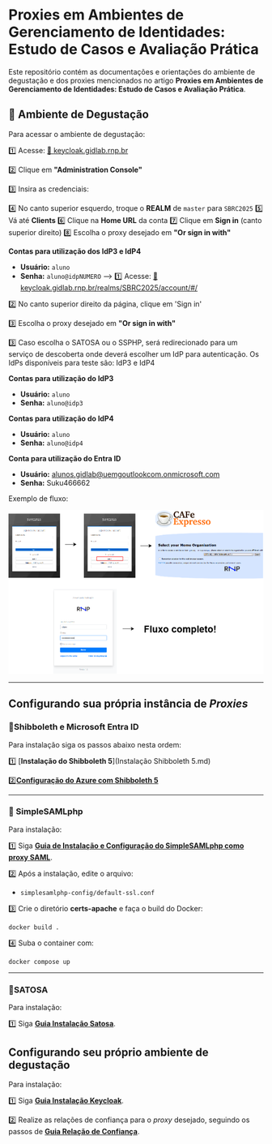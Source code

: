 # Proxies em Ambientes de Gerenciamento de Identidades: Estudo de Casos e Avaliação Prática

Este repositório contém as documentações e orientações do ambiente de degustação e dos proxies mencionados no artigo **Proxies em Ambientes de Gerenciamento de Identidades: Estudo de Casos e Avaliação Prática**.  

## 🎯 Ambiente de Degustação

Para acessar o ambiente de degustação:

1️⃣ Acesse: [🔗 keycloak.gidlab.rnp.br](https://keycloak.gidlab.rnp.br)

2️⃣ Clique em **"Administration Console"**

3️⃣ Insira as credenciais:


  4️⃣ No canto superior esquerdo, troque o **REALM** de `master` para `SBRC2025`
  5️⃣ Vá até **Clients**
  6️⃣ Clique na **Home URL** da conta
  7️⃣ Clique em **Sign in** (canto superior direito)
  8️⃣ Escolha o proxy desejado em **"Or sign in with"**

**Contas para utilização dos IdP3 e IdP4**

- **Usuário:** `aluno`
- **Senha:** `aluno@idpNUMERO` -->
1️⃣ Acesse: [🔗 keycloak.gidlab.rnp.br/realms/SBRC2025/account/#/](https://keycloak.gidlab.rnp.br/realms/SBRC2025/account/#/)

2️⃣ No canto superior direito da página, clique em 'Sign in'

3️⃣ Escolha o proxy desejado em **"Or sign in with"**

3️⃣ Caso escolha o SATOSA ou o SSPHP, será redirecionado para um serviço de descoberta onde deverá escolher um IdP para autenticação. Os IdPs disponíveis para teste são: IdP3 e IdP4

**Contas para utilização do IdP3**

- **Usuário:** `aluno`
- **Senha:** `aluno@idp3`

**Contas para utilização do IdP4**

- **Usuário:** `aluno`
- **Senha:** `aluno@idp4`


**Conta para utilização do Entra ID**

* **Usuário:** alunos.gidlab@uemgoutlookcom.onmicrosoft.com
* **Senha:** Suku466662 

Exemplo de fluxo:

![FLuxo](./fluxo.png)

---

## Configurando sua própria instância de *Proxies*

### 🔹Shibboleth e Microsoft Entra ID

Para instalação siga os passos abaixo nesta ordem:   

1️⃣ [**Instalação do Shibboleth 5**](Instalação Shibboleth 5.md)  

2️⃣[**Configuração do Azure com Shibboleth 5**](Configuração_do_Azure_com_Shibboleth_5.md)

---

### 🔹 SimpleSAMLphp  

Para instalação:

1️⃣ Siga [**Guia de Instalação e Configuração do SimpleSAMLphp como proxy SAML**](Guia_de_Instalação_e_Configuração_do_SimpleSAMLphp_como_proxy_SAML.md).   

2️⃣ Após a instalação, edite o arquivo:     

- `simplesamlphp-config/default-ssl.conf`

3️⃣ Crie o diretório **certs-apache** e faça o build do Docker:

```
docker build .
```

4️⃣ Suba o container com:

```
docker compose up
```

---

### 🔹SATOSA

Para instalação:

1️⃣ Siga [**Guia Instalação Satosa**](Guia_Instalação_Satosa.md).


## Configurando seu próprio ambiente de degustação

Para instalação:

1️⃣ Siga [**Guia Instalação Keycloak**](Guia_Instalação_Keycloak.md).

2️⃣ Realize as relações de confiança para o *proxy* desejado, seguindo os passos de [**Guia Relação de Confiança**](Guia_Relação_de_Confiança.md).